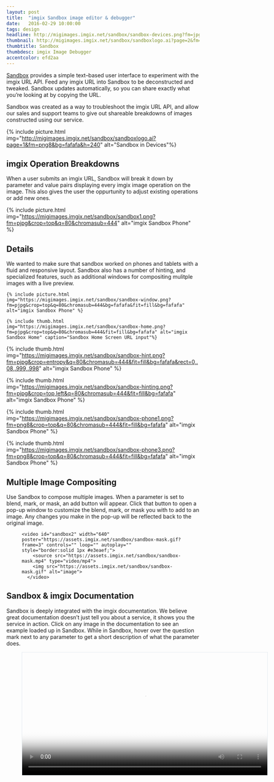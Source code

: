 ```yaml
---
layout: post
title:  "imgix Sandbox image editor & debugger"
date:   2016-02-29 10:00:00
tags: design
headline: http://migimages.imgix.net/sandbox/sandbox-devices.png?fm=jpg&chromasub=444&bg=fafafa
thumbnail: http://migimages.imgix.net/sandbox/sandboxlogo.ai?page=2&fm=png8&bg=F0DBBB&fit=clamp&w=320&h=320&dpr=2&colorquant=48&pad=8&border=8,fff
thumbtitle: Sandbox
thumbdesc: imgix Image Debugger 
accentcolor: efd2aa
---
```


<section>
<p><a href="http://sandbox.imgix.com/">Sandbox</a> provides a simple text–based user interface to experiment with the imgix URL API. Feed any imgix URL into Sandbox to be deconstructed and tweaked. Sandbox updates automatically, so you can share exactly what you’re looking at by copying the URL.</p>
<p>Sandbox was created as a way to troubleshoot the imgix URL API, and allow our sales and support teams to give out shareable breakdowns of images constructed using our service.</p>
</section>

{% include picture.html img="http://migimages.imgix.net/sandbox/sandboxlogo.ai?page=1&fm=png8&bg=fafafa&h=240" alt="Sandbox in Devices"%}



<section>
	<h2>imgix Operation Breakdowns</h2>
<p>When a user submits an imgix URL, Sandbox will break it down by parameter and value pairs displaying every imgix image operation on the image. This also gives the user the oppurtunity to adjust existing operations or add new ones.</p>
</section>

{% include picture.html img="https://migimages.imgix.net/sandbox/sandbox1.png?fm=pjpg&crop=top&q=80&chromasub=444" alt="imgix Sandbox Phone" %}

<section>
<h2>Details</h2>
<p>We wanted to make sure that sandbox worked on phones and tablets with a fluid and responsive layout. Sandbox also has a number of hinting, and specialized features, such as additional windows for compositing mulitple images with a live preview.</p>
</section>

<section class="thumblist">

	{% include picture.html img="https://migimages.imgix.net/sandbox/sandbox-window.png?fm=pjpg&crop=top&q=80&chromasub=444&bg=fafafa&fit=fill&bg=fafafa" alt="imgix Sandbox Phone" %}

	{% include thumb.html img="https://migimages.imgix.net/sandbox/sandbox-home.png?fm=pjpg&crop=top&q=80&chromasub=444&fit=fill&bg=fafafa" alt="imgix Sandbox Home" caption="Sandbox Home Screen URL input"%}



{% include thumb.html img="https://migimages.imgix.net/sandbox/sandbox-hint.png?fm=pjpg&crop=entropy&q=80&chromasub=444&fit=fill&bg=fafafa&rect=0,.08,.999,.998" alt="imgix Sandbox Phone" %}

{% include thumb.html img="https://migimages.imgix.net/sandbox/sandbox-hinting.png?fm=pjpg&crop=top,left&q=80&chromasub=444&fit=fill&bg=fafafa" alt="imgix Sandbox Phone" %}

{% include thumb.html img="https://migimages.imgix.net/sandbox/sandbox-phone1.png?fm=png8&crop=top&q=80&chromasub=444&fit=fill&bg=fafafa" alt="imgix Sandbox Phone" %}

{% include thumb.html img="https://migimages.imgix.net/sandbox/sandbox-phone3.png?fm=png8&crop=top&q=80&chromasub=444&fit=fill&bg=fafafa" alt="imgix Sandbox Phone" %}

</section>







<section>

<h2>Multiple Image Compositing</h2>
<p>
Use Sandbox to compose multiple images. When a parameter is set to blend, mark, or mask, an add button will appear. Click that button to open a pop-up window to customize the blend, mark, or mask you with to add to an image. Any changes you make in the pop-up will be reflected back to the original image.</p>
 <figure>

	<video id="sandbox2" width="640" poster="https://assets.imgix.net/sandbox/sandbox-mask.gif?frame=3" controls="" loop="" autoplay="" style="border:solid 1px #e3eaef;">
        <source src="https://assets.imgix.net/sandbox/sandbox-mask.mp4" type="video/mp4">
        <img src="https://assets.imgix.net/sandbox/sandbox-mask.gif" alt="image">
      </video>
 </figure>

<h2>Sandbox & imgix Documentation</h2>
<p>
Sandbox is deeply integrated with the imgix documentation. We believe great documentation doesn’t just tell you about a service, it shows you the service in action. Click on any image in the documentation to see an example loaded up in Sandbox. While in Sandbox, hover over the question mark next to any parameter to get a short description of what the parameter does.</p>
<figure>
 	<video id="sandbox1" width="640" poster="https://assets.imgix.net/sandbox/sandbox1.gif?frame=1" controls="" loop="" autoplay="" style="border:solid 1px #e3eaef;">
        <source src="https://assets.imgix.net/sandbox/sandbox-docs.mp4" type="video/mp4">
        <img src="https://assets.imgix.net/sandbox/sandbox1.gif" class="dpr-compat" alt="image">
      </video>
</figure>


</section>
